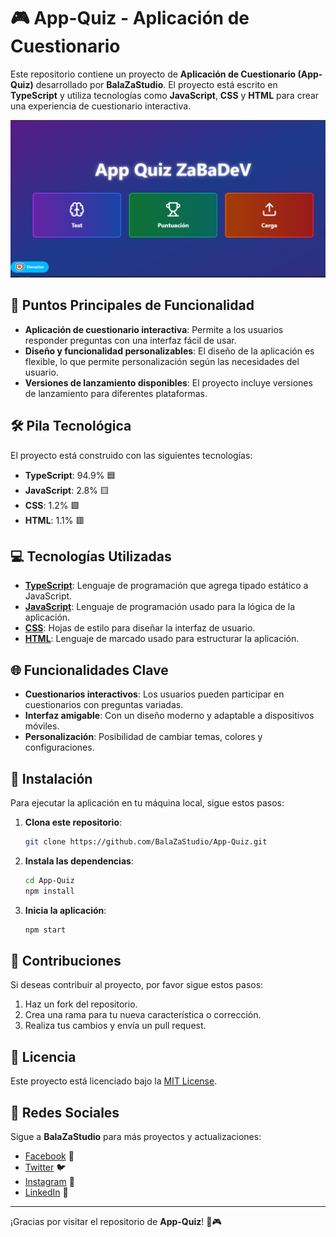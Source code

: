 # 🎮 App-Quiz - Aplicación de Cuestionario

Este repositorio contiene un proyecto de **Aplicación de Cuestionario (App-Quiz)** desarrollado por **BalaZaStudio**. El proyecto está escrito en **TypeScript** y utiliza tecnologías como **JavaScript**, **CSS** y **HTML** para crear una experiencia de cuestionario interactiva.

![App-Quiz Screenshot](https://github.com/BalaZaStudio/Image-ScreenShot/blob/main/image-2.png)

## 🚀 Puntos Principales de Funcionalidad

- **Aplicación de cuestionario interactiva**: Permite a los usuarios responder preguntas con una interfaz fácil de usar.
- **Diseño y funcionalidad personalizables**: El diseño de la aplicación es flexible, lo que permite personalización según las necesidades del usuario.
- **Versiones de lanzamiento disponibles**: El proyecto incluye versiones de lanzamiento para diferentes plataformas.

## 🛠 Pila Tecnológica

El proyecto está construido con las siguientes tecnologías:

- **TypeScript**: 94.9% 🟦
- **JavaScript**: 2.8% 🟨
- **CSS**: 1.2% 🟩
- **HTML**: 1.1% 🟥

## 💻 Tecnologías Utilizadas

- **[TypeScript](https://www.typescriptlang.org/)**: Lenguaje de programación que agrega tipado estático a JavaScript.
- **[JavaScript](https://developer.mozilla.org/es/docs/Web/JavaScript)**: Lenguaje de programación usado para la lógica de la aplicación.
- **[CSS](https://developer.mozilla.org/es/docs/Web/CSS)**: Hojas de estilo para diseñar la interfaz de usuario.
- **[HTML](https://developer.mozilla.org/es/docs/Web/HTML)**: Lenguaje de marcado usado para estructurar la aplicación.

## 🌐 Funcionalidades Clave

- **Cuestionarios interactivos**: Los usuarios pueden participar en cuestionarios con preguntas variadas.
- **Interfaz amigable**: Con un diseño moderno y adaptable a dispositivos móviles.
- **Personalización**: Posibilidad de cambiar temas, colores y configuraciones.

## 🔧 Instalación

Para ejecutar la aplicación en tu máquina local, sigue estos pasos:

1. **Clona este repositorio**:

    ```bash
    git clone https://github.com/BalaZaStudio/App-Quiz.git
    ```

2. **Instala las dependencias**:

    ```bash
    cd App-Quiz
    npm install
    ```

3. **Inicia la aplicación**:

    ```bash
    npm start
    ```

## 📝 Contribuciones

Si deseas contribuir al proyecto, por favor sigue estos pasos:

1. Haz un fork del repositorio.
2. Crea una rama para tu nueva característica o corrección.
3. Realiza tus cambios y envía un pull request.

## 📄 Licencia

Este proyecto está licenciado bajo la [MIT License](https://opensource.org/licenses/MIT).

## 📱 Redes Sociales

Sigue a **BalaZaStudio** para más proyectos y actualizaciones:

- [Facebook](https://facebook.com/BalaZaStudio) 📘
- [Twitter](https://twitter.com/BalaZaStudio) 🐦
- [Instagram](https://instagram.com/BalaZaStudio) 📸
- [LinkedIn](https://linkedin.com/in/BalaZaStudio) 💼

---

¡Gracias por visitar el repositorio de **App-Quiz**! 🚀🎮

